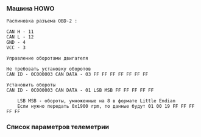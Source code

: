 ### Машина HOWO 

```
Распиновка разъема OBD-2 :

CAN H - 11
CAN L - 12
GND - 4
VCC - 3
```

```
Управление оборотами двигателя

Не требовать установку оборотов
CAN ID - 0C000003 CAN DATA - 03 FF FF FF FF FF FF FF

Установить обороты
CAN ID - 0C000003 CAN DATA - 01 LSB MSB FF FF FF FF FF

	LSB MSB - обороты, умноженные на 8 в формате Little Endian
	Если нужно передать 0x1900 rpm, то данные будут 01 00 19 FF FF FF FF FF
```

### Список параметров телеметрии

